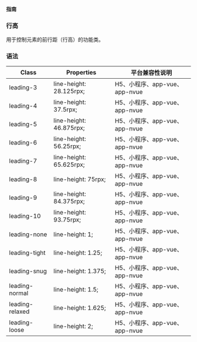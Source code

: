 #### <span class="text-lg text-gray-500 font-normal">指南</span>

<div class="w-screen"></div>

### 行高
<a-typography-text>
    用于控制元素的前行距（行高）的功能类。
</a-typography-text>

<CssPrefix />

### 语法
| Class | Properties | 平台兼容性说明
| --- | --- | ---
| <a-link status="success">leading-3</a-link> | <a-link>line-height: 28.125rpx;</a-link><br/> | H5、小程序、app-vue、app-nvue
| <a-link status="success">leading-4</a-link> | <a-link>line-height: 37.5rpx;</a-link><br/> | H5、小程序、app-vue、app-nvue
| <a-link status="success">leading-5</a-link> | <a-link>line-height: 46.875rpx;</a-link><br/> | H5、小程序、app-vue、app-nvue
| <a-link status="success">leading-6</a-link> | <a-link>line-height: 56.25rpx;</a-link><br/> | H5、小程序、app-vue、app-nvue
| <a-link status="success">leading-7</a-link> | <a-link>line-height: 65.625rpx;</a-link><br/> | H5、小程序、app-vue、app-nvue
| <a-link status="success">leading-8</a-link> | <a-link>line-height: 75rpx;</a-link><br/> | H5、小程序、app-vue、app-nvue
| <a-link status="success">leading-9</a-link> | <a-link>line-height: 84.375rpx;</a-link><br/> | H5、小程序、app-vue、app-nvue
| <a-link status="success">leading-10</a-link> | <a-link>line-height: 93.75rpx;</a-link><br/> | H5、小程序、app-vue、app-nvue
| <a-link status="success">leading-none</a-link> | <a-link>line-height: 1;</a-link><br/> | H5、小程序、app-vue、app-nvue
| <a-link status="success">leading-tight</a-link> | <a-link>line-height: 1.25;</a-link><br/> | H5、小程序、app-vue、app-nvue
| <a-link status="success">leading-snug</a-link> | <a-link>line-height: 1.375;</a-link><br/> | H5、小程序、app-vue、app-nvue
| <a-link status="success">leading-normal</a-link> | <a-link>line-height: 1.5;</a-link><br/> | H5、小程序、app-vue、app-nvue
| <a-link status="success">leading-relaxed</a-link> | <a-link>line-height: 1.625;</a-link><br/> | H5、小程序、app-vue、app-nvue
| <a-link status="success">leading-loose</a-link> | <a-link>line-height: 2;</a-link><br/> | H5、小程序、app-vue、app-nvue